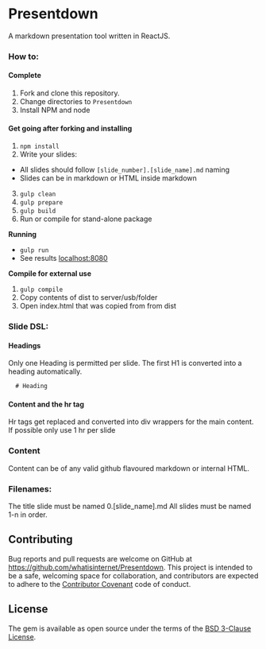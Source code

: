 # Presentdown
A markdown presentation tool written in ReactJS.

### How to:

#### Complete

1. Fork and clone this repository.
2. Change directories to `Presentdown`
3. Install NPM and node

#### Get going after forking and installing

1. `npm install`
2. Write your slides:
  - All slides should follow `[slide_number].[slide_name].md` naming
  - Slides can be in markdown or HTML inside markdown
3. `gulp clean`
4. `gulp prepare`
5. `gulp build`
6. Run or compile for stand-alone package

**Running**
- `gulp run`
- See results
  [localhost:8080](http://localhost:8080)

**Compile for external use**

1. `gulp compile`
2. Copy contents of dist to server/usb/folder
3. Open index.html that was copied from from dist

### Slide DSL:

#### Headings

Only one Heading is permitted per slide. The first H1 is converted into a
heading automatically.

```markdown
  # Heading
```

#### Content and the hr tag

Hr tags get replaced and converted into div wrappers for the
main content. If possible only use 1 hr per slide

### Content

Content can be of any valid github flavoured markdown or internal HTML.

### Filenames:

The title slide must be named 0.[slide_name].md
All slides must be named 1-n in order.

## Contributing

Bug reports and pull requests are welcome on GitHub at
https://github.com/whatisinternet/Presentdown. This project is intended to be a
safe, welcoming space for collaboration, and contributors are expected to adhere
to the [Contributor Covenant](contributor-covenant.org) code of conduct.


## License

The gem is available as open source under the terms of the [BSD 3-Clause License](https://opensource.org/licenses/BSD-3-Clause).



